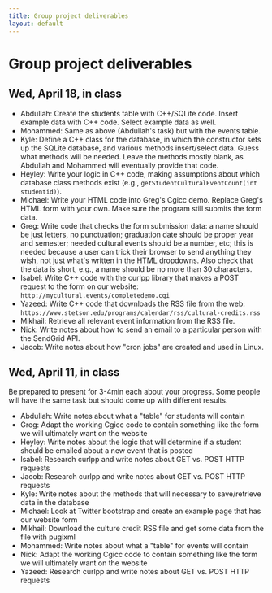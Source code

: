 ```yaml
---
title: Group project deliverables
layout: default
---
```


# Group project deliverables

## Wed, April 18, in class

- Abdullah: Create the students table with C++/SQLite code. Insert example data with C++ code. Select example data as well.
- Mohammed: Same as above (Abdullah's task) but with the events table.
- Kyle: Define a C++ class for the database, in which the constructor sets up the SQLite database, and various methods insert/select data. Guess what methods will be needed. Leave the methods mostly blank, as Abdullah and Mohammed will eventually provide that code.
- Heyley: Write your logic in C++ code, making assumptions about which database class methods exist (e.g., `getStudentCulturalEventCount(int studentid)`).
- Michael: Write your HTML code into Greg's Cgicc demo. Replace Greg's HTML form with your own. Make sure the program still submits the form data.
- Greg: Write code that checks the form submission data: a name should be just letters, no punctuation; graduation date should be proper year and semester; needed cultural events should be a number, etc; this is needed because a user can trick their browser to send anything they wish, not just what's written in the HTML dropdowns. Also check that the data is short, e.g., a name should be no more than 30 characters.
- Isabel: Write C++ code with the curlpp library that makes a POST request to the form on our website: `http://mycultural.events/completedemo.cgi`
- Yazeed: Write C++ code that downloads the RSS file from the web: `https://www.stetson.edu/programs/calendar/rss/cultural-credits.rss`
- Mikhail: Retrieve all relevant event information from the RSS file.
- Nick: Write notes about how to send an email to a particular person with the SendGrid API.
- Jacob: Write notes about how "cron jobs" are created and used in Linux.

## Wed, April 11, in class

Be prepared to present for 3-4min each about your progress. Some people will have the same task but should come up with different results.

- Abdullah: Write notes about what a "table" for students will contain
- Greg: Adapt the working Cgicc code to contain something like the form we will ultimately want on the website
- Heyley: Write notes about the logic that will determine if a student should be emailed about a new event that is posted
- Isabel: Research curlpp and write notes about GET vs. POST HTTP requests
- Jacob: Research curlpp and write notes about GET vs. POST HTTP requests
- Kyle: Write notes about the methods that will necessary to save/retrieve data in the database
- Michael: Look at Twitter bootstrap and create an example page that has our website form
- Mikhail: Download the culture credit RSS file and get some data from the file with pugixml
- Mohammed: Write notes about what a "table" for events will contain
- Nick: Adapt the working Cgicc code to contain something like the form we will ultimately want on the website
- Yazeed: Research curlpp and write notes about GET vs. POST HTTP requests 

